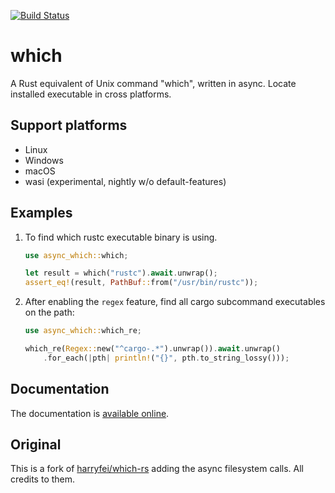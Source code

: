 [![Build Status](https://github.com/harryfei/which-rs/actions/workflows/rust.yml/badge.svg)](https://github.com/harryfei/which-rs/actions/workflows/rust.yml)

# which

A Rust equivalent of Unix command "which", written in async.
Locate installed executable in cross platforms.

## Support platforms

* Linux
* Windows
* macOS
* wasi (experimental, nightly w/o default-features)

## Examples

1) To find which rustc executable binary is using.

    ``` rust
    use async_which::which;

    let result = which("rustc").await.unwrap();
    assert_eq!(result, PathBuf::from("/usr/bin/rustc"));
    ```

2. After enabling the `regex` feature, find all cargo subcommand executables on the path:

    ``` rust
    use async_which::which_re;

    which_re(Regex::new("^cargo-.*").unwrap()).await.unwrap()
        .for_each(|pth| println!("{}", pth.to_string_lossy()));
    ```

## Documentation

The documentation is [available online](https://docs.rs/async-which/).

## Original

This is a fork of [harryfei/which-rs](https://github.com/harryfei/which-rs) adding the async filesystem calls.
All credits to them.
